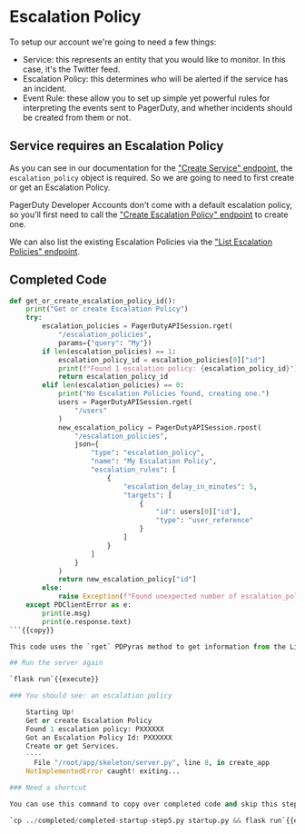 # Escalation Policy

To setup our account we're going to need a few things:
 - Service: this represents an entity that you would like to monitor. In this case, it's the Twitter feed.
 - Escalation Policy: this determines who will be alerted if the service has an incident.
 - Event Rule: these allow you to set up simple yet powerful rules for interpreting the events sent to PagerDuty, and whether incidents should be created from them or not.

## Service requires an Escalation Policy

As you can see in our documentation for the ["Create Service" endpoint](https://developer.pagerduty.com/api-reference/reference/REST/openapiv3.json/paths/~1services/post), the `escalation_policy` object is required. So we are going to need to first create or get an Escalation Policy.

PagerDuty Developer Accounts don't come with a default escalation policy, so you'll first need to call the ["Create Escalation Policy" endpoint](https://developer.pagerduty.com/api-reference/reference/REST/openapiv3.json/paths/~1escalation_policies/post) to create one.

We can also list the existing Escalation Policies via the ["List Escalation Policies" endpoint](https://developer.pagerduty.com/api-reference/reference/REST/openapiv3.json/paths/~1escalation_policies/get).

## Completed Code

```python
def get_or_create_escalation_policy_id():
    print("Get or create Escalation Policy")
    try:
        escalation_policies = PagerDutyAPISession.rget(
            "/escalation_policies",
            params={"query": "My"})
        if len(escalation_policies) == 1:
            escalation_policy_id = escalation_policies[0]["id"]
            print(f"Found 1 escalation policy: {escalation_policy_id}")
            return escalation_policy_id
        elif len(escalation_policies) == 0:
            print("No Escalation Policies found, creating one.")
            users = PagerDutyAPISession.rget(
                "/users"
            )
            new_escalation_policy = PagerDutyAPISession.rpost(
                "/escalation_policies",
                json={
                    "type": "escalation_policy",
                    "name": "My Escalation Policy",
                    "escalation_rules": [
                        {
                            "escalation_delay_in_minutes": 5,
                            "targets": [
                                {
                                    "id": users[0]["id"],
                                    "type": "user_reference"
                                }
                            ]
                        }
                    ]
                }
            )
            return new_escalation_policy["id"]
        else:
            raise Exception(f"Found unexpected number of escalation_policies. Found {len(escalation_policy)}")
    except PDClientError as e:
        print(e.msg)
        print(e.response.text)
```{{copy}}

This code uses the `rget` PDPyras method to get information from the List Escalation Policies endpoint.

## Run the server again

`flask run`{{execute}}

### You should see: an escalation policy

    Starting Up!
    Get or create Escalation Policy
    Found 1 escalation policy: PXXXXXX
    Got an Escalation Policy Id: PXXXXXX
    Create or get Services.
    ----
      File "/root/app/skeleton/server.py", line 8, in create_app
    NotImplementedError caught! exiting...

### Need a shortcut

You can use this command to copy over completed code and skip this step.

`cp ../completed/completed-startup-step5.py startup.py && flask run`{{execute}}
